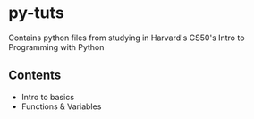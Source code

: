 # py-tuts

Contains python files from studying in Harvard's CS50's Intro to Programming with Python

## Contents
* Intro to basics
* Functions & Variables